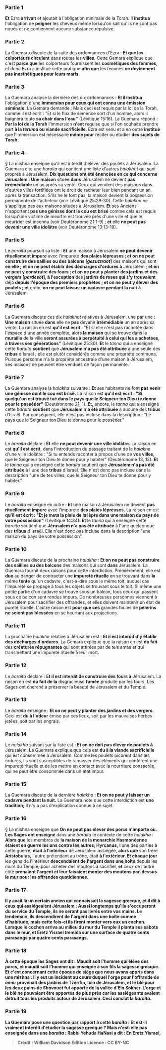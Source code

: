 
### Partie 1
<b>Et</b> Ezra <b>arrivait</b> et ajoutait à l'obligation minimale de la Torah. Il <b>institua</b> l'obligation de <b>peigner</b> les cheveux même lorsqu'on sait qu'ils ne sont pas noués et ne contiennent aucune substance répulsive.

### Partie 2
La Guemara discute de la suite des ordonnances d'Ezra : <b>Et que les colporteurs circulent</b> dans toutes les <b>villes.</b> Cette Gemara explique que c'est <b>parce que</b> les colporteurs fournissent les <b>cosmétiques des femmes,</b> et donc Ezra a institué cette pratique <b>afin que</b> les femmes <b>ne deviennent pas inesthétiques pour leurs maris.</b>

### Partie 3
La Guemara analyse la dernière des dix ordonnances : <b>Et il institua</b> l'obligation d'une <b>immersion pour ceux qui ont connu une émission séminale.</b> La Gemara demande : Mais ceci est requis par la loi de la Torah, comme il est écrit : "Et si le flux de semence sort d'un homme, alors il baignera</b> toute <b>sa chair dans l'eau"</b> (Lévitique 15:16). La Guemara répond : <b>Par la loi de la Torah</b> l'immersion <b>n'est</b> requise que si l'on souhaite prendre part <b>à la <i>teruma</i> ou viande sacrificielle</b>. Ezra est venu</b> et a en outre <b>institué</b> que l'immersion est nécessaire <b>même pour</b> réciter ou étudier <b>des sujets de Torah.</b>

### Partie 4
§ La mishna enseigne qu'il est interdit d'élever des poulets à Jérusalem. La Guemara cite une <i>baraita</i> qui contient une liste d'autres <i>halakhot</i> qui sont propres à Jérusalem. <b>Dix questions ont été énoncées en ce qui concerne Jérusalem : Une maison</b> située <b>dans</b> Jérusalem ne devient <b>pas</b> <b>irrémédiable</b> un an après sa vente. Ceux qui vendent des maisons dans d'autres villes fortifiées ont le droit de racheter leur bien pendant un an après la transaction. S'ils ne le font pas, la maison devient la possession permanente de l'acheteur (voir Lévitique 25:29-30). Cette <i>halakha</i> ne s'applique pas aux maisons situées à Jérusalem. <b>Et</b> ses Anciens n'apportent <b>pas une génisse dont le cou est brisé</b> comme cela est requis lorsqu'une victime de meurtre est trouvée près d'une ville et que le meurtrier est inconnu (voir Deutéronome 21:1-9) ; <b>et</b> elle <b>ne peut pas devenir une ville idolâtre</b> (voir Deutéronome 13:13-19).

### Partie 5
Le <i>baraita</i> poursuit sa liste : <b>Et</b> une maison à Jérusalem <b>ne peut devenir rituellement impure</b> avec l'impureté <b>des plaies lépreuses ; et on ne peut construire des saillies ou des balcons [<i>gezuztraot</i>]</b> des maisons qui sont <b>en elle ; et on ne peut établir des décharges d'ordures à</b> Jérusalem ; <b>et on ne peut y construire des fours ; et on ne peut y planter des jardins et des vergers [<i>pardesot</i>], à l'exception</b> des <b>jardins de roses qui s'y trouvaient</b> déjà <b>depuis l'époque des premiers prophètes ; et on ne peut y élever des poulets ; et</b> enfin, <b>on ne peut laisser un cadavre pendant la nuit à</b> Jérusalem.

### Partie 6
La Guemara discute ces dix <i>halakhot</i> relatives à Jérusalem, une par une : <b>Une maison</b> située <b>dans</b> elle ne <b>pas</b> devenir <b>irrémédiable</b> un an après sa vente. La raison en est <b>qu'il est écrit :</b> "Et si elle n'est pas rachetée dans l'espace d'une année complète, alors <b>la maison</b> qui se trouve dans la <b>muraille</b> de la ville <b>seront assurées à perpétuité à celui qui les a achetées, à travers ses générations"</b> (Lévitique 25:30). <b>Et</b> le <i>tanna</i> qui a enseigné cette <i>baraita</i> <b>soutient</b> que <b>Jérusalem n'a pas été attribuée</b> à une seule des <b>tribus</b> d'Israël ; elle est plutôt considérée comme une propriété commune. Puisque personne n'a la propriété ancestrale d'une maison à Jérusalem, ses maisons ne peuvent être vendues de façon permanente.

### Partie 7
La Guemara analyse la <i>halakha</i> suivante : <b>Et</b> ses habitants ne font <b>pas venir une génisse dont le cou est brisé.</b> La raison est <b>qu'il est écrit : "Si quelqu'un est trouvé tué dans le pays que le Seigneur ton Dieu te donne pour le posséder"</b> (Deutéronome 21, 1). <b>Et,</b> encore, le <i>tanna</i> qui a enseigné cette <i>baraita</i> <b>soutient</b> que <b>Jérusalem n'a été attribuée</b> à aucune des <b>tribus</b> d'Israël. Par conséquent, elle n'est pas incluse dans la description : "Le pays que le Seigneur ton Dieu te donne pour le posséder."

### Partie 8
Le <i>baraita</i> déclare : <b>Et</b> elle <b>ne peut devenir une ville idolâtre.</b> La raison en est <b>qu'il est écrit,</b> dans l'introduction du passage traitant de la <i>halakha</i> d'une ville idolâtre : "Si tu entends raconter à propos d'une de <b>vos villes,</b> que le Seigneur ton Dieu te donne pour y habiter" (Deutéronome 13, 13). <b>Et</b> le <i>tanna</i> qui a enseigné cette <i>baraita</i> soutient que <b>Jérusalem n'a pas été attribuée</b> à l'une des <b>tribus</b> d'Israël. Elle n'est donc pas incluse dans la description "une de tes villes, que le Seigneur ton Dieu te donne pour y habiter."

### Partie 9
Le <i>baraita</i> enseigne en outre : <b>Et</b> une maison à Jérusalem ne devient <b>pas rituellement impure</b> avec l'impureté <b>des plaies lépreuses.</b> La raison en est <b>qu'il est écrit : "Et je mets la plaie de la lèpre dans une maison du pays de votre possession"</b> (Lévitique 14:34). <b>Et</b> le <i>tanna</i> qui a enseigné cette <i>baraita</i> soutient que <b>Jérusalem n'a pas été attribuée</b> à l'une quelconque des <b>tribus</b> d'Israël. Elle n'est donc pas incluse dans la description "une maison du pays de votre possession".

### Partie 10
La Guemara discute de la prochaine <i>halakha</i> : <b>Et on ne peut pas construire des saillies ou des balcons</b> des maisons qui sont <b>dans</b> Jérusalem. La Guemara fournit deux raisons pour cette interdiction. Premièrement, elle est <b>due</b> au danger de contracter une <b>impureté rituelle</b> en se trouvant dans <b>la</b> même <b>tente</b> qu'un cadavre, c'est-à-dire sous le même toit, auquel cas l'impureté se propage à tous les objets se trouvant sous le toit. Si même une petite partie d'un cadavre se trouve sous un balcon, tous ceux qui passent sous ce balcon sont rendus impurs. De nombreuses personnes viennent à Jérusalem pour sacrifier des offrandes, et elles doivent maintenir un état de pureté rituelle. L'autre raison est <b>pour que ces</b> grandes foules de <b>pèlerins ne soient pas blessées</b> en se heurtant aux projections.

### Partie 11
La prochaine <i>halakha</i> relative à Jérusalem est : <b>Et il est interdit d'y établir des décharges d'ordures.</b> La Gemara explique que la raison en est <b>du fait</b> des <b>créatures répugnantes</b> qui sont attirées par de tels amas et qui transmettent une impureté rituelle à leur mort.

### Partie 12
Le <i>baraita</i> déclare : <b>Et il est interdit de construire des fours à</b> Jérusalem. La raison en est <b>du fait de la</b> disgracieuse <b>fumée</b> produite par les fours. Les Sages ont cherché à préserver la beauté de Jérusalem et du Temple.

### Partie 13
Le <i>baraita</i> enseigne : <b>Et on ne peut y planter des jardins et des vergers.</b> Ceci est <b>du à l'odeur</b> émise par ces lieux, soit par les mauvaises herbes jetées, soit par les engrais.

### Partie 14
Le <i>halakha</i> suivant sur la liste est : <b>Et on ne doit pas élever de poulets à</b> Jérusalem. La Guemara explique que cela est <b>du à la viande sacrificielle</b> qui est consommée à Jérusalem. Comme les poulets picorent dans les ordures, ils sont susceptibles de ramasser des éléments qui confèrent une impureté rituelle et de les mettre en contact avec la nourriture consacrée, qui ne peut être consommée dans un état impur.

### Partie 15
La Guemara discute de la dernière <i>halakha</i> : <b>Et on ne peut y laisser un cadavre pendant la nuit.</b> La Guemara note que cette interdiction est <b>une tradition;</b> il n'y a pas d'explication connue à ce sujet.

### Partie 16
§ La mishna enseigne que <b>On ne peut pas élever des porcs n'importe où. Les Sages ont enseigné</b> dans une <i>baraita</i> le contexte de cette <i>halakha</i> : <b>Alors que</b> les membres de <b>la maison de la monarchie Hasmonéenne</b> <b>étaient en guerre les uns contre les autres, Hyrcanus,</b> l'une des parties à cette guerre, <b>était à l'intérieur</b> de Jérusalem assiégée, <b>alors que</b> son frère <b>Aristobulus,</b> l'autre prétendant au trône, était <b>à l'extérieur. Et chaque jour</b> les gens de l'intérieur <b>descendaient de l'argent dans une boîte</b> depuis les murs du Temple, pour acheter des moutons à sacrifier, <b>et</b> ceux de l'autre côté <b>prenaient l'argent et <b>leur faisaient monter</b> des moutons <b>par-dessus le mur pour les <b>offrandes quotidiennes.</b>

### Partie 17
<b>Il y avait là un certain ancien qui connaissait la sagesse grecque,</b> et <b>il dit</b> à ceux qui assiégeaient Jérusalem : <b>Aussi longtemps qu'ils s'occuperont du</b> <b>service du Temple, ils ne seront pas livrés entre vos mains. Le lendemain, ils descendirent de l'argent dans une boîte</b> comme d'habitude, <b>mais</b> cette fois-ci <b>ils firent monter vers eux un cochon. Lorsque le cochon arriva au milieu du</b> mur du Temple <b>il planta ses sabots dans le mur, et Eretz Yisrael trembla</b> sur une surface de <b>quatre cents parasangs par quatre cents parasangs.</b>

### Partie 18
<b>À cette époque</b> les Sages ont <b>dit : Maudit soit l'homme qui élève des porcs, et maudit soit l'homme qui enseigne à son fils la sagesse grecque. Et</b> c'est <b>concernant cette époque</b> de siège que <b>nous avons appris</b> dans une mishna : Il y eut <b>un incident</b> au cours duquel l'orge pour l'offrande de <b><i>omer</i> provenait des jardins de Tzerifin,</b> loin de Jérusalem, <b>et</b> le blé pour <b>les deux pains</b> de <i>Shavouot</i> fut apporté <b>de la vallée d'Ein Sokher.</b> L'orge et le blé ne pouvaient être apportés de plus près car les assiégeants avaient détruit tous les produits autour de Jérusalem. Ceci conclut la <i>baraita</i>.

### Partie 19
La Guemara pose une question par rapport à cette <i>baraita</i> : <b>Et est-il</b> vraiment <b>interdit</b> d'étudier la <b>sagesse grecque ? Mais n'est-elle pas enseignée</b> dans une <i>baraita</i> : <b>Rabbi</b> Yehuda HaNasi <b>a dit : En Eretz Yisrael,</b>

>Crédit : William Davidson Edition
>Licence : CC BY-NC